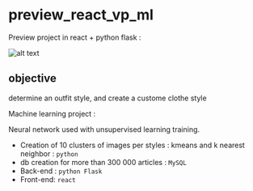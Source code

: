 # preview_react_vp_ml
Preview project in react + python flask :


![alt text](https://github.com/rim31/preview_react_vp_ml/blob/master/look_designer.gif)

## objective
determine an outfit style, and create a custome clothe style

Machine learning project :

Neural network used with unsupervised learning training.
- Creation of 10 clusters of images per styles : kmeans and k nearest neighbor : `python`
- db creation for more than 300 000 articles : `MySQL`
- Back-end : `python Flask`
- Front-end: `react`
